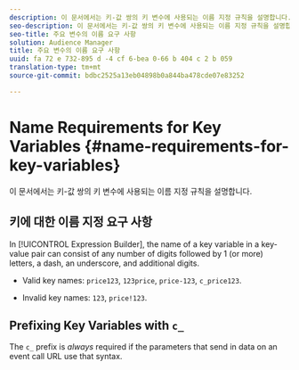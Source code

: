 ```yaml
---
description: 이 문서에서는 키-값 쌍의 키 변수에 사용되는 이름 지정 규칙을 설명합니다.
seo-description: 이 문서에서는 키-값 쌍의 키 변수에 사용되는 이름 지정 규칙을 설명합니다.
seo-title: 주요 변수의 이름 요구 사항
solution: Audience Manager
title: 주요 변수의 이름 요구 사항
uuid: fa 72 e 732-895 d -4 cf 6-bea 0-66 b 404 c 2 b 059
translation-type: tm+mt
source-git-commit: bdbc2525a13eb04898b0a844ba478cde07e83252

---
```



# Name Requirements for Key Variables {#name-requirements-for-key-variables}

이 문서에서는 키-값 쌍의 키 변수에 사용되는 이름 지정 규칙을 설명합니다.

## 키에 대한 이름 지정 요구 사항

<!-- c_tb_key_name_requirements.xml -->

In [!UICONTROL Expression Builder], the name of a key variable in a key-value pair can consist of any number of digits followed by 1 (or more) letters, a dash, an underscore, and additional digits.

* Valid key names: `price123`, `123price`, `price-123`, `c_price123`.

* Invalid key names: `123`, `price!123`.

## Prefixing Key Variables with `c_`

The `c_` prefix is *always* required if the parameters that send in data on an event call URL use that syntax.